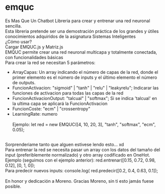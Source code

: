 # emquc
Es Mas Que Un Chatbot
Libreria para crear y entrenar una red neuronal sencilla. <br>
Esta libreria pretende ser una demostración práctica de los grandes y útiles conocimientos adquiridos de la asignatura Sistemas Inteligentes
<br>
¿Cómo usar?
<br>
Cargar EMQUC.js y Matriz.js
<br>
EMQUC permite crear una red neuronal multicapa y totalmente conectada, con funcionalidades básicas
<br>
Para crear la red se necesitan 5 parámetros: <br>
 - ArrayCapas: Un array indicando el número de capas de la red, donde el primer elemento es el número de inputs y el último elemento el número de outputs.
 - FuncionActivacion: "sigmoid" | "tanh" | "relu" | "leakyrelu"; Indicarar las funciones de activacion para todas las capas de la red
 - FuncionActivacionOutput: "talcual" | "softmax"; Si se indica 'talcual' en la ultima capa se aplicará la FuncionActivacion 
 - FuncionCoste: "ecm" | "crossentropy"
 - LearningRate: numero
 <br><br>
 Ejemplo: let red = new EMQUC([4, 10, 20, 3], "tanh", "softmax", "ecm", 0.05);
 <br>
 Sorprenderiame tanto que alguen estivese lendo esto... xd
 <br>
 Para entrenar la red se necesita pasar un array con los datos del tamaño del input (preferiblemente normalizado) y otro array codificado en OneHot.
 <br>
 Ejemplo (seguimos con el ejemplo anterior): red.entrenar([0.15, 0.72, 0.98, 0.12], [0, 1, 0]);
 <br>
 Para predecir nuevos inputs: console.log( red.predecir([0.2, 0.4, 0.63, 0.1]);
 <br>
 <br>
 En honor y dedicación a Moreno. Gracias Moreno, sin ti esto jamás fuese posible.
